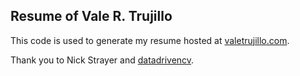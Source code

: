 ## Resume of Vale R. Trujillo

This code is used to generate my resume hosted at [valetrujillo.com](http://www.valetrujillo.com). 


Thank you to Nick Strayer and [datadrivencv](https://github.com/nstrayer/datadrivencv).

